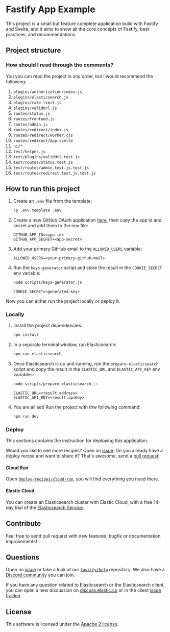 # Fastify App Example

This project is a small but feature complete application build with Fastify and Svelte,
and it aims to show all the core concepts of Fastify, best practices, and recommendations.

## Project structure

### How should I read through the comments?

You you can read the project in any order, but I would recommend the following:

1. `plugins/authorization/index.js`
1. `plugins/elasticsearch.js`
1. `plugins/rate-limit.js`
1. `plugins/validUrl.js`
1. `routes/status.js`
1. `routes/frontend.js`
1. `routes/admin.js`
1. `routes/redirect/index.js`
1. `routes/redirect/worker.cjs`
1. `routes/redirect/App.svelte`
1. `ui/*`
1. `test/helper.js`
1. `test/plugins/validUrl.test.js`
1. `test/routes/status.test.js`
1. `test/routes/admin.test.js.test.js`
1. `test/routes/redirect.test.js.test.js`

## How to run this project

1. Create an `.env` file from the template:

    ```sh
    cp .env.template .env
    ```

2. Create a new GitHub OAuth application [here](https://github.com/settings/applications/new), then copy the app id and secret and add them to the env file:

    ```dosini
    GITHUB_APP_ID=<app-id>
    GITHUB_APP_SECRET=<app-secret>
    ```

3. Add your primary GitHub email to the `ALLOWED_USERS` variable:

    ```dosini
    ALLOWED_USERS=<your-primary-github-mail>
    ```

4. Run the `keys-generator` script and store the result in the `COOKIE_SECRET` env variable:

    ```sh
    node scripts/keys-generator.js
    ```

    ```dosini
    COOKIE_SECRET=<generated-key>
    ```

Now you can either run the project locally or deploy it.

### Locally

1. Install the project dependencies:

    ```sh
    npm install
    ```

2. In a separate terminal window, run Elasticsearch:

    ```sh
    npm run elasticsearch
    ```

3. Once Elasticsearch is up and running, run the `prepare-elasticsearch` script and copy the result in the `ELASTIC_URL` and `ELASTIC_API_KEY` env variables:

    ```js
    node scripts/prepare-elasticsearch.js
    ```

    ```dosini
    ELASTIC_URL=<result.address>
    ELASTIC_API_KEY=<result.apiKey>
    ```

4. You are all set! Run the project with thw following command:

    ```sh
    npm run dev
    ```

### Deploy

This sections contains the instruction for deploying this application.

Would you like to see more recipes? Open an [issue](https://github.com/delvedor/fastify-example/issues/new).
Do you already have a deploy recipe and want to share it? That's awesome, send a [pull request](https://github.com/delvedor/fastify-example/compare)!

#### Cloud  Run

Open [`deploy-recipes/cloud-run`](./deploy-recipes/cloud-run), you will find everything you need there.

#### Elastic Cloud

You can create an Elasticsearch cluster with Elastic Cloud, with a free 14-day trial of the [Elasticsearch Service](https://www.elastic.co/elasticsearch/service). 

## Contribute

Feel free to send pull request with new features, bugfix or documentation improvements!

## Questions

Open an [issue](https://github.com/delvedor/fastify-example/issues/new) or take a look at our [`fastify/help`](https://github.com/fastify/help) repository.
We also have a [Discord community](https://discord.gg/D3FZYPy) you can join.

If you have any question related to Elasticsearch or the Elasticsearch client,
you can open a new discussion on [discuss.elastic.co](https://discuss.elastic.co/)
or in the client [issue tracker](https://github.com/elastic/elasticsearch-js/issues?q=is%3Aissue+is%3Aopen+sort%3Aupdated-desc).

## License

This software is licensed under the [Apache 2 license](./LICENSE).
